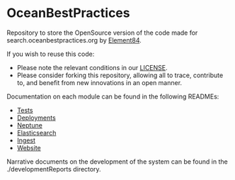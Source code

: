 # OceanBestPractices

Repository to store the OpenSource version of the code made for search.oceanbestpractices.org by [Element84](https://www.element84.com).

If you wish to reuse this code:

* Please note the relevant conditions in our [LICENSE](https://github.com/iodepo/OceanBestPractices/blob/master/LICENSE).
* Please consider forking this repository, allowing all to trace, contribute to, and benefit from new innovations in an open manner.

Documentation on each module can be found in the following READMEs:

* [Tests](./TESTS.md)
* [Deployments](./DEPLOYMENTS.md)
* [Neptune](./neptune-bulk-loader/README.md)
* [Elasticsearch](./Elasticsearch.md)
* [Ingest](./ingest/README.md)
* [Website](./website/README.md)

Narrative documents on the development of the system can be found in the ./developmentReports directory.
